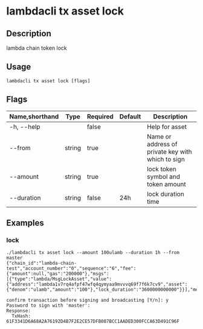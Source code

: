 # lambdacli tx asset lock

## Description

lambda chain token lock

## Usage

```
lambdacli tx asset lock [flags]
```

## Flags

| Name,shorthand | Type   | Required | Default               | Description                                                  |
| -------------- | ------ | -------- | --------------------- | ------------------------------------------------------------ |
| -h, --help       |        | false     |                       |  Help for asset                                        |
| --from       |    string    |  true    |                       |  Name or address of private key with which to sign                                        |
| --amount       |    string    |  true    |                       |  lock token symbol and token amount                                        |
| --duration       |    string    |  false    |         24h              |  lock duration time                                       |

## Examples

### lock

```
./lambdacli tx asset lock --amount 100ulamb --duration 1h --from master                                  
{"chain_id":"lambda-chain-test","account_number":"0","sequence":"6","fee":{"amount":null,"gas":"200000"},"msgs":[{"type":"lambda/MsgLockAsset","value":{"address":"lambda1v7rq4afpf47wfq4qymyaa9mvvvq69f7f6k7cv9","asset":{"denom":"ulamb","amount":"100"},"lock_duration":"3600000000000"}}],"memo":""}

confirm transaction before signing and broadcasting [Y/n]: y
Password to sign with 'master':
Response:
  TxHash: 61F3341D6A68A2A76192D4B7F2E2CE57DFB087BCC1AADED300FCCA63D491C96F

```
